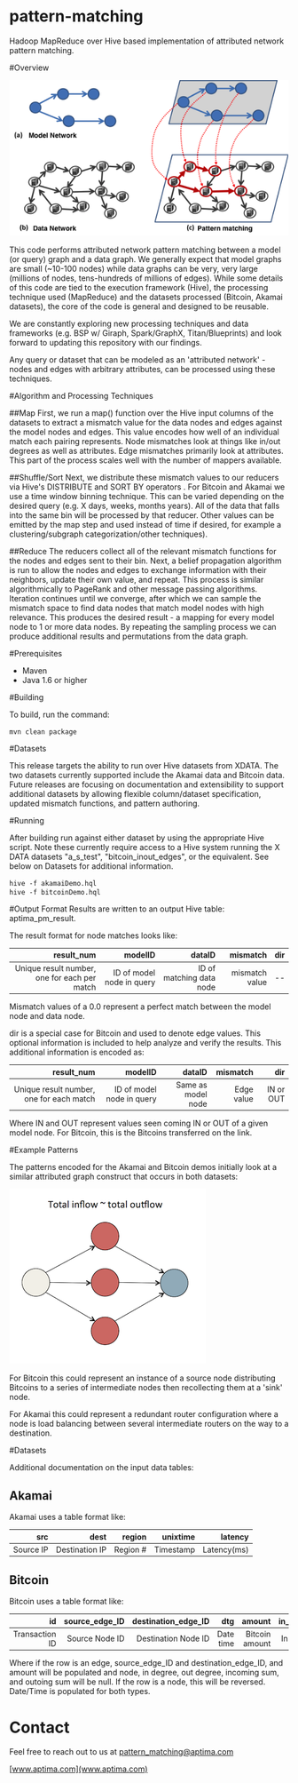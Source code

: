 pattern-matching
================

Hadoop MapReduce over Hive based implementation of attributed network pattern matching. 

#Overview

![image](PM2.png)

This code performs attributed network pattern matching between a model (or query) graph and a data graph. We generally expect that model graphs are small (~10-100 nodes) while data graphs can be very, very large (millions of nodes, tens-hundreds of millions of edges). While some details of this code are tied to the execution framework (Hive), the processing technique used (MapReduce) and the datasets processed (Bitcoin, Akamai datasets), the core of the code is general and designed to be reusable. 

We are constantly exploring new processing techniques and data frameworks (e.g. BSP w/ Giraph, Spark/GraphX, Titan/Blueprints) and look forward to updating this repository with our findings.

Any query or dataset that can be modeled as an 'attributed network' - nodes and edges with arbitrary attributes, can be processed using these techniques. 

#Algorithm and Processing Techniques

##Map
First, we run a map() function over the Hive input columns of the datasets to extract a mismatch value for the data nodes and edges against the model nodes and edges. This value encodes how well of an individual match each pairing represents. Node mismatches look at things like in/out degrees as well as attributes. Edge mismatches primarily look at attributes. This part of the process scales well with the number of mappers available. 

##Shuffle/Sort
Next, we distribute these mismatch values to our reducers via Hive's DISTRIBUTE and SORT BY operators . For Bitcoin and Akamai we use a time window binning technique. This can be varied depending on the desired query (e.g. X days, weeks, months years). All of the data that falls into the same bin will be processed by that reducer. Other values can be emitted by the map step and used instead of time if desired, for example a clustering/subgraph categorization/other techniques). 

##Reduce
The reducers collect all of the relevant mismatch functions for the nodes and edges sent to their bin. Next, a belief propagation algorithm is run to allow the nodes and edges to exchange information with their neighbors, update their own value, and repeat. This process is similar algorithmically to PageRank and other message passing algorithms. Iteration continues until we converge, after which we can sample the mismatch space to find data nodes that match model nodes with high relevance. This produces the desired result - a mapping for every model node to 1 or more data nodes. By repeating the sampling process we can produce additional results and permutations from the data graph.

#Prerequisites

* Maven
* Java 1.6 or higher

#Building

To build, run the command:

```
mvn clean package 
```

#Datasets

This release targets the ability to run over Hive datasets from XDATA. The two datasets currently supported include the Akamai data and Bitcoin data. Future releases are focusing on documentation and extensibility to support additional datasets by allowing flexible column/dataset specification, updated mismatch functions, and pattern authoring.

#Running

After building run against either dataset by using the appropriate Hive script. Note these currently require access to a Hive system running the X DATA datasets "a_s_test", "bitcoin_inout_edges", or the equivalent. See below on Datasets for additional information.

```
hive -f akamaiDemo.hql
hive -f bitcoinDemo.hql
```

#Output Format
Results are written to an output Hive table: aptima_pm_result. 

The result format for node matches looks like:

|result_num|modelID|dataID|mismatch|dir|
|--:|--:|--:|--:|--:|
|Unique result number, one for each per match|ID of model node in query|ID of matching data node|mismatch value|--|

Mismatch values of a 0.0 represent a perfect match between the model node and data node. 

dir is a special case for Bitcoin and used to denote edge values. This optional information is included to help analyze and verify the results. This additional information is encoded as:

|result_num|modelID|dataID|mismatch|dir|
|--:|--:|--:|--:|--:|
|Unique result number, one for each match|ID of model node in query|Same as model node|Edge value|IN or OUT|

Where IN and OUT represent values seen coming IN or OUT of a given model node. For Bitcoin, this is the Bitcoins transferred on the link.

#Example Patterns

The patterns encoded for the Akamai and Bitcoin demos initially look at a similar attributed graph construct that occurs in both datasets:

![image](PM_Bitcoin.png)

For Bitcoin this could represent an instance of a source node distributing Bitcoins to a series of intermediate nodes then recollecting them at a 'sink' node. 

For Akamai this could represent a redundant router configuration where a node is load balancing between several intermediate routers on the way to a destination.

#Datasets

Additional documentation on the input data tables:

## Akamai

Akamai uses a table format like:

|src|dest|region|unixtime|latency
|--:|--:|--:|--:|--:|
|Source IP|Destination IP|Region #|Timestamp|Latency(ms)|

## Bitcoin

Bitcoin uses a table format like:

|id|source_edge_ID|destination_edge_ID|dtg|amount|in_degree|out_degree|node|incoming_amount| outgoing_amount|
|--:|--:|--:|--:|--:|--:|--:|--:|--:|--:|
|Transaction ID|Source Node ID|Destination Node ID|Date time|Bitcoin amount|In degree|Out degree|Node ID|Incoming Bitcoin sum|Outgoing Bitcoin sum|

Where if the row is an edge, source_edge_ID and destination_edge_ID, and amount will be populated and node, in degree, out degree, incoming sum, and outoing sum will be null. If the row is a node, this will be reversed. Date/Time is populated for both types.

# Contact

Feel free to reach out to us at [pattern_matching@aptima.com](mailto:pattern_matching@aptima.com)

[www.aptima.com](www.aptima.com)



